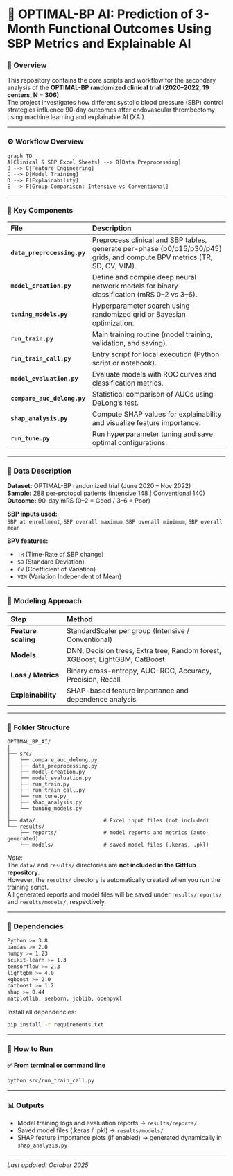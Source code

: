 # 🧠 OPTIMAL-BP AI: Prediction of 3-Month Functional Outcomes Using SBP Metrics and Explainable AI

### 📖 Overview
This repository contains the core scripts and workflow for the secondary analysis of the **OPTIMAL-BP randomized clinical trial (2020–2022, 19 centers, N = 306)**.  
The project investigates how different systolic blood pressure (SBP) control strategies influence 90-day outcomes after endovascular thrombectomy using machine learning and explainable AI (XAI).

---

### ⚙️ Workflow Overview
```mermaid
graph TD
A[Clinical & SBP Excel Sheets] --> B[Data Preprocessing]
B --> C[Feature Engineering]
C --> D[Model Training]
D --> E[Explainability]
E --> F[Group Comparison: Intensive vs Conventional]
```

---

### 🧩 Key Components
| File | Description |
|:--|:--|
| **`data_preprocessing.py`** | Preprocess clinical and SBP tables, generate per-phase (p0/p15/p30/p45) grids, and compute BPV metrics (TR, SD, CV, VIM). |
| **`model_creation.py`** | Define and compile deep neural network models for binary classification (mRS 0–2 vs 3–6). |
| **`tuning_models.py`** | Hyperparameter search using randomized grid or Bayesian optimization. |
| **`run_train.py`** | Main training routine (model training, validation, and saving). |
| **`run_train_call.py`** | Entry script for local execution (Python script or notebook). |
| **`model_evaluation.py`** | Evaluate models with ROC curves and classification metrics. |
| **`compare_auc_delong.py`** | Statistical comparison of AUCs using DeLong’s test. |
| **`shap_analysis.py`** | Compute SHAP values for explainability and visualize feature importance. |
| **`run_tune.py`** | Run hyperparameter tuning and save optimal configurations. |

---

### 🧬 Data Description
**Dataset:** OPTIMAL-BP randomized trial (June 2020 – Nov 2022)  
**Sample:** 288 per-protocol patients (Intensive 148 | Conventional 140)  
**Outcome:** 90-day mRS (0–2 = Good / 3–6 = Poor)  

**SBP inputs used:**  
`SBP at enrollment`, `SBP overall maximum`, `SBP overall minimum`, `SBP overall mean`  

**BPV features:**  
- `TR` (Time-Rate of SBP change)  
- `SD` (Standard Deviation)  
- `CV` (Coefficient of Variation)  
- `VIM` (Variation Independent of Mean)

---

### 🧮 Modeling Approach
| Step | Method |
|:--|:--|
| **Feature scaling** | StandardScaler per group (Intensive / Conventional) |
| **Models** | DNN, Decision trees, Extra tree, Random forest, XGBoost, LightGBM, CatBoost |
| **Loss / Metrics** | Binary cross-entropy, AUC-ROC, Accuracy, Precision, Recall |
| **Explainability** | SHAP-based feature importance and dependence analysis |

---

### 📂 Folder Structure
```
OPTIMAL_BP_AI/
│
├── src/
│   ├── compare_auc_delong.py
│   ├── data_preprocessing.py
│   ├── model_creation.py
│   ├── model_evaluation.py
│   ├── run_train.py
│   ├── run_train_call.py
│   ├── run_tune.py
│   ├── shap_analysis.py
│   └── tuning_models.py
│
├── data/                      # Excel input files (not included)
└── results/
    ├── reports/               # model reports and metrics (auto-generated)
    └── models/                # saved model files (.keras, .pkl)
```

*Note:*  
The `data/` and `results/` directories are **not included in the GitHub repository**.  
However, the `results/` directory is automatically created when you run the training script.  
All generated reports and model files will be saved under `results/reports/` and `results/models/`, respectively.

---

### 🧰 Dependencies
```bash
Python >= 3.8
pandas >= 2.0
numpy >= 1.23
scikit-learn >= 1.3
tensorflow >= 2.3
lightgbm >= 4.0
xgboost >= 2.0
catboost >= 1.2
shap >= 0.44
matplotlib, seaborn, joblib, openpyxl
```

Install all dependencies:
```bash
pip install -r requirements.txt
```

---

### 🚀 How to Run

#### ✅ From terminal or command line
```bash
python src/run_train_call.py
```

---

### 📊 Outputs
- Model training logs and evaluation reports → `results/reports/`
- Saved model files (.keras / .pkl) → `results/models/`
- SHAP feature importance plots (if enabled) → generated dynamically in `shap_analysis.py`

---

*Last updated: October 2025*
